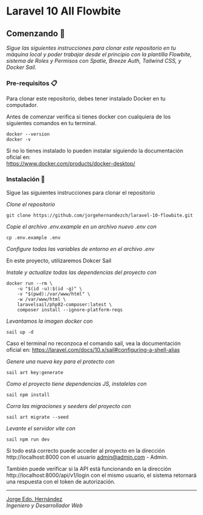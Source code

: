# Laravel 10 All Flowbite

## Comenzando 🚀

_Sigue las siguientes instrucciones para clonar este repositorio en tu máquina local y poder trabajar desde el principio con la plantilla Flowbite, sistema de Roles y Permisos con Spatie, Breeze Auth, Tailwind CSS, y Docker Sail._

### Pre-requisitos 📋

Para clonar este repositorio, debes tener instalado Docker en tu computador.

Antes de comenzar verifica si tienes docker con cualquiera de los siguientes comandos en tu terminal.
```
docker --version 
docker -v
```
Si no lo tienes instalado lo pueden instalar siguiendo la documentación oficial en:  
https://www.docker.com/products/docker-desktop/

### Instalación 🔧

Sigue las siguientes instrucciones para clonar el repositorio

_Clone el repositorio_
```
git clone https://github.com/jorgehernandezch/laravel-10-flowbite.git
```
_Copie el archivo .env.example en un archivo nuevo .env con_
```
cp .env.example .env
```
_Configure todas las variables de entorno en el archivo .env_

En este proyecto, utilizaremos Dokcer Sail

_Instale y actualize todas las dependencias del proyecto con_
```
docker run --rm \
    -u "$(id -u):$(id -g)" \
    -v "$(pwd):/var/www/html" \
    -w /var/www/html \
    laravelsail/php82-composer:latest \
    composer install --ignore-platform-reqs
```

_Levantamos la imagen docker con_
```
sail up -d
```
Caso el terminal no reconzoca el comando sail, vea la documentación oficial en:
https://laravel.com/docs/10.x/sail#configuring-a-shell-alias

_Genere una nueva key para el protecto con_
```
sail art key:generate
```
_Como el proyecto tiene dependencias JS, instalelas con_
```
sail npm install
```
_Corra las migraciones y seeders del proyecto con_
```
sail art migrate --seed
```
_Levante el servidor vite con_
```
sail npm run dev
```

Si todo está correcto puede acceder al proyecto en la dirección http://localhost:8000 con el usuario admin@admin.com - Admin. 

También puede verificar si la API está funcionando en la dirección http://localhost:8000/api/v1/login con el mismo usuario, el sistema retornará una respuesta con el token de autorización.

---
[Jorge Edo. Hernández](https://github.com/jorgehernandezch)  
_Ingeniero y Desarrollador Web_